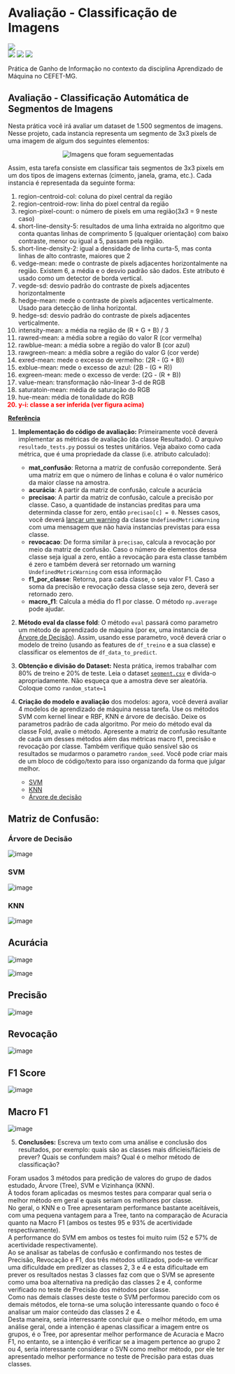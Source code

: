 # Avaliação - Classificação de Imagens
<div align="left"> 
  <img align="center" src="https://img.shields.io/badge/Python-FF8C00?style=for-the-badge&logo=python&logoColor=white"><br>
  <img src="https://img.shields.io/badge/Ciência%20de%20Dados-red">
  <img src="https://img.shields.io/badge/Inteligência%20Artificial-orange">
  <img src="https://img.shields.io/badge/Aprendizado%20de%20Máquina-blue">
</div>

Prática de Ganho de Informação no contexto da disciplina Aprendizado de Máquina no CEFET-MG.
## Avaliação - Classificação Automática de Segmentos de Imagens

Nesta prática você irá avaliar um dataset de 1.500 segmentos de imagens. Nesse projeto, cada instancia representa um segmento de 3x3 pixels de uma imagem de algum dos seguintes elementos:

<center>
<img src="https://drive.google.com/uc?id=186mCM0DkT3fNN6_kNMyk04u6zU70A7iG" alt="Imagens que foram seguementadas">
</center>
  
Assim, esta tarefa consiste em classificar tais segmentos de 3x3 pixels em um dos tipos de imagens externas (cimento, janela, grama, etc.). Cada instancia é representada da seguinte forma: 

<ol>
    <li>region-centroid-col:  coluna do pixel central da região </li>
    <li>region-centroid-row:  linha do pixel central da região </li>
    <li>region-pixel-count:  o número de pixels em uma região(3x3 = 9 neste caso) </li>
    <li>short-line-density-5: resultados de uma linha extraída no algoritmo que conta quantas linhas de comprimento 5 (qualquer orientação) com baixo contraste, menor ou igual a 5, passam pela região. </li>
    <li>short-line-density-2:  igual a densidade de linha curta-5, mas conta linhas de alto contraste, maiores que 2 </li>
    <li>vedge-mean: mede o contraste de pixels adjacentes horizontalmente na região. Existem 6, a média e o desvio padrão são dados. Este atributo é usado como um detector de borda vertical.</li>
    <li>vegde-sd: desvio padrão do contraste de pixels adjacentes horizontalmente </li>
    <li>hedge-mean: mede o contraste de pixels adjacentes verticalmente. Usado para detecção de linha horizontal. </li>
    <li>hedge-sd: desvio padrão do contraste de pixels adjacentes verticalmente.</li>
    <li>intensity-mean:  a média na região de (R + G + B) / 3 </li>
    <li>rawred-mean: a média sobre a região do valor R (cor vermelha) </li>
    <li>rawblue-mean: a média sobre a região do valor B (cor azul) </li>
    <li>rawgreen-mean: a média sobre a região do valor G (cor verde) </li>
    <li>exred-mean: mede o excesso de vermelho: (2R - (G + B)) </li>
    <li>exblue-mean: mede o excesso de azul: (2B - (G + R)) </li>
    <li>exgreen-mean: mede o excesso de verde:  (2G - (R + B)) </li>
    <li>value-mean: transformação não-linear 3-d de RGB </li>
    <li>saturatoin-mean: média de saturação do RGB</li>
    <li>hue-mean: média de tonalidade do RGB </li>
    <b><li style="color: red">y-i: classe a ser inferida (ver figura acima)</li></b>
</ol>

<a href="https://storm.cis.fordham.edu/~gweiss/data-mining/weka-data/segment-challenge.arff">**Referência**</a>

1. **Implementação do código de avaliação:** Primeiramente você deverá implementar as métricas de avaliação (da classe Resultado). O arquivo `resultado_tests.py` possui os testes unitários.  Veja abaixo como cada métrica, que é uma propriedade da classe (i.e. atributo calculado):
    - **mat_confusão**: Retorna a matriz de confusão correpondente. Será uma matriz em que o número de linhas e coluna é o valor numérico da maior classe na amostra.
    - **acurácia**: A partir da matriz de confusão, calcule a acurácia 
    - **precisao**: A partir da matriz de confusão, calcule a precisão por classe. Caso, a quantidade de instancias preditas para uma determinda classe for zero, então `precisao[c] = 0`. Nesses casos, você deverá [lançar um warning](https://docs.python.org/3.7/library/warnings.html) da classe `UndefinedMetricWarning` com uma mensagem que não havia instancias previstas para essa classe.
    - **revocacao**: De forma similar à `precisao`, calcula a revocação por meio da matriz de confusão. Caso o número de elementos dessa classe seja igual a zero, então a revocação para esta classe também é zero e também deverá ser retornado um warning `UndefinedMetricWarning` com essa informação
    - **f1_por_classe**: Retorna, para cada classe, o seu valor F1. Caso a soma da precisão e revocação dessa classe seja zero, deverá ser retornado zero.
    - **macro_f1**: Calcula a média do f1 por classe. O método `np.average` pode ajudar.

2. **Método eval da classe fold**: O método `eval` passará como parametro um método de aprendizado de máquina (por ex, uma instancia de [Árvore de Decisão](https://scikit-learn.org/stable/modules/generated/sklearn.tree.DecisionTreeClassifier.html#sklearn.tree.DecisionTreeClassifier)). Assim, usando esse parametro, você deverá criar o modelo de treino (usando as features de `df_treino` e a sua classe) e classificar os elementos de `df_data_to_predict`.

3. **Obtenção e divisão do Dataset:** Nesta prática, iremos trabalhar com 80% de treino e 20% de teste. Leia o dataset [`segment.csv`](segment.csv) e divida-o apropriadamente. Não esqueça que a amostra deve ser aleatória. Coloque como `random_state=1`
 
4. **Criação do modelo e avaliação** dos modelos: agora, você deverá avaliar 4 modelos de aprendizado de máquina nessa tarefa. Use os métodos SVM com kernel linear e RBF, KNN e árvore de decisão. Deixe os parametros padrão de cada algoritmo. Por meio do método eval da classe Fold, avalie o método. Apresente a matriz de confusão resultante de cada um desses métodos além das métricas macro f1, precisão e revocação por classe. Também verifique  quão sensível são os resultados se mudarmos o parametro `random_seed`. Você pode criar mais de um bloco de código/texto para isso organizando da forma que julgar melhor. 

    <ul>
        <li><a href="https://scikit-learn.org/stable/modules/generated/sklearn.svm.SVC.html#sklearn.svm.SVC">SVM</a></li>
        <li><a href="https://scikit-learn.org/stable/modules/generated/sklearn.neighbors.KNeighborsClassifier.html">KNN</a></li>
    <li><a href="https://scikit-learn.org/stable/modules/generated/sklearn.tree.DecisionTreeClassifier.html">Árvore de decisão</a></li>
    </ul>

## Matriz de Confusão:
### Árvore de Decisão
![image](https://github.com/aaugustoag/Avaliacao-Classificacao-de-Imagens/assets/49174397/06cb3364-ed8d-4aec-960d-b16cd17dd3fa)

### SVM
![image](https://github.com/aaugustoag/Avaliacao-Classificacao-de-Imagens/assets/49174397/c56d66ae-fc72-4751-a32b-15367bd4de62)

### KNN
![image](https://github.com/aaugustoag/Avaliacao-Classificacao-de-Imagens/assets/49174397/52bab186-2bc8-4c35-a06b-59d35f9f6271)

## Acurácia
![image](https://github.com/aaugustoag/Avaliacao-Classificacao-de-Imagens/assets/49174397/36c74a57-7cac-4a47-9a3f-8c65def18631)

![image](https://github.com/aaugustoag/Avaliacao-Classificacao-de-Imagens/assets/49174397/0605ca93-8afb-42a7-8f7b-5b8fc8085dcd)

## Precisão
![image](https://github.com/aaugustoag/Avaliacao-Classificacao-de-Imagens/assets/49174397/6a0c6c8e-327f-44ea-8a8d-feb315eae3d8)

## Revocação
![image](https://github.com/aaugustoag/Avaliacao-Classificacao-de-Imagens/assets/49174397/b18f2b94-93f7-4016-a461-4620f4112b3e)

## F1 Score
![image](https://github.com/aaugustoag/Avaliacao-Classificacao-de-Imagens/assets/49174397/a70ab5b4-178e-46a8-a46d-af53c8c20583)

## Macro F1
![image](https://github.com/aaugustoag/Avaliacao-Classificacao-de-Imagens/assets/49174397/5ba6a41a-dbf0-4a1d-8657-91b76f873db1)

5. **Conclusões:** Escreva um texto com uma análise e conclusão dos resultados, por exemplo: quais são as classes mais dificieis/fácieis de prever? Quais se confundem mais? Qual é o melhor método de classificação?

Foram usados 3 métodos para predição de valores do grupo de dados estudado, Árvore (Tree), SVM e Vizinhança (KNN).<br>
À todos foram aplicadas os mesmos testes para comparar qual seria o melhor método em geral e quais seriam os melhores por classe.<br>
No geral, o KNN e o Tree apresentaram performance bastante aceitáveis, com uma pequena vantagem para a Tree, tanto na comparação de Acuracia quanto na Macro F1 (ambos os testes 95 e 93% de acertividade respectivamente).<br>
A performance do SVM em ambos os testes foi muito ruim (52 e 57% de acertividade respectivamente).<br>
Ao se analisar as tabelas de confusão e confirmando nos testes de Precisão, Revocação e F1, dos três métodos utilizados, pode-se verificar uma dificuldade em predizer as classes 2, 3 e 4 e esta dificultade em prever os resultados nestas 3 classes faz com que o SVM se apresente como uma boa alternativa na predição das classes 2 e 4, conforme verificado no teste de Precisão dos métodos por classe.<br>
Como nas demais classes deste teste o SVM performou parecido com os demais métodos, ele torna-se uma solução interessante quando o foco é analisar um maior conteúdo das classes 2 e 4.<br>
Desta maneira, seria interressante concluir que o melhor método, em uma análise geral, onde a intenção é apenas classificar a imagem entre os grupos, é o Tree, por apresentar melhor performance de Acuracia e Macro F1, no entanto, se a intenção é verificar se a imagem pertence ao grupo 2 ou 4, seria interessante considerar o SVN como melhor método, por ele ter apresentado melhor performance no teste de Precisão para estas duas classes.
